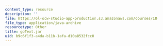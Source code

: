 ```yaml
---
content_type: resource
description: ''
file: https://ol-ocw-studio-app-production.s3.amazonaws.com/courses/18-02sc-multivariable-calculus-fall-2010/b9c6f1f3a4dab11b1afad10a8532fcc0_goText.jar
file_type: application/java-archive
resourcetype: Other
title: goText.jar
uid: b9c6f1f3-a4da-b11b-1afa-d10a8532fcc0
---
```

